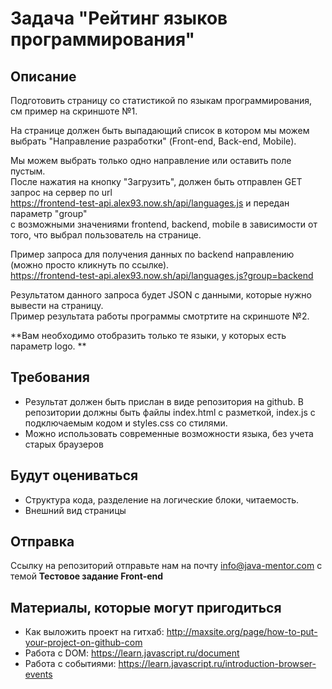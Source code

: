 # Задача "Рейтинг языков программирования"

## Описание

Подготовить страницу со статистикой по языкам программирования, см пример на скриншоте №1.  

На странице должен быть выпадающий список в котором мы можем выбрать "Направление разработки" (Front-end, Back-end, Mobile).   

Мы можем выбрать только одно направление или оставить поле пустым.   
После нажатия на кнопку "Загрузить", должен быть отправлен GET запрос на сервер по url   
https://frontend-test-api.alex93.now.sh/api/languages.js и передан параметр "group"   
с возможными значениями frontend, backend, mobile в зависимости от того, что выбрал   пользователь на странице.   

Пример запроса для получения данных по backend направлению (можно просто кликнуть по   ссылке).   
https://frontend-test-api.alex93.now.sh/api/languages.js?group=backend    

Результатом данного запроса будет JSON с данными, которые нужно вывести на страницу.   
Пример результата работы программы смотртите на скриншоте №2.   

**Вам необходимо отобразить только те языки, у которых есть параметр logo. **   


## Требования
- Результат должен быть прислан в виде репозитория на github. В репозитории должны быть файлы index.html с разметкой, index.js с подключаемым кодом и styles.css со стилями. 
- Можно использовать современные возможности языка, без учета старых браузеров

## Будут оцениваться
- Структура кода, разделение на логические блоки, читаемость.
- Внешний вид страницы

## Отправка
Ссылку на репозиторий отправьте нам на почту info@java-mentor.com с темой **Тестовое задание Front-end**

## Материалы, которые могут пригодиться
- Как выложить проект на гитхаб: http://maxsite.org/page/how-to-put-your-project-on-github-com
- Работа с DOM: https://learn.javascript.ru/document
- Работа с событиями: https://learn.javascript.ru/introduction-browser-events
